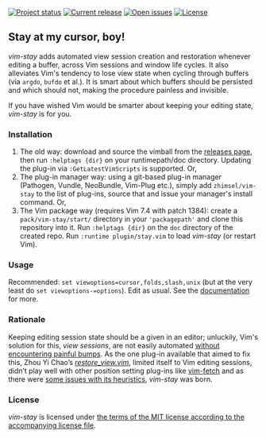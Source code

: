 [![Project status][badge-status]][vimscripts]
[![Current release][badge-release]][releases]
[![Open issues][badge-issues]][issues]
[![License][badge-license]][license]

## Stay at my cursor, boy!

*vim-stay* adds automated view session creation and restoration whenever editing a buffer, across Vim sessions and window life cycles. It also alleviates Vim's tendency to lose view state when cycling through buffers (via `argdo`, `bufdo` et al.). It is smart about which buffers should be persisted and which should not, making the procedure painless and invisible.

If you have wished Vim would be smarter about keeping your editing state, *vim-stay* is for you.

### Installation

1. The old way: download and source the vimball from the [releases page][releases], then run `:helptags {dir}` on your runtimepath/doc directory. Updating the plug-in via `:GetLatestVimScripts` is supported. Or,
2. The plug-in manager way: using a git-based plug-in manager (Pathogen, Vundle, NeoBundle, Vim-Plug etc.), simply add `zhimsel/vim-stay` to the list of plug-ins, source that and issue your manager's install command. Or,
3. The Vim package way (requires Vim 7.4 with patch 1384): create a `pack/vim-stay/start/` directory in your `'packagepath'` and clone this repository into it. Run `:helptags {dir}` on the `doc` directory of the created repo. Run `:runtime plugin/stay.vim` to load *vim-stay* (or restart Vim). 

### Usage

Recommended: `set viewoptions=cursor,folds,slash,unix` (but at the very least do `set viewoptions-=options`). Edit as usual. See the [documentation][doc] for more.

### Rationale

Keeping editing session state should be a given in an editor; unluckily, Vim's solution for this, *view sessions*, are not easily automated [without encountering painful bumps][mkview-wikia]. As the one plug-in available that aimed to fix this, Zhou Yi Chao’s [*restore_view.vim*][chao-plugin], limited itself to Vim editing sessions, didn’t play well with other position setting plug-ins like [vim-fetch][vim-fetch] and as there were [some issues with its heuristics][heuristics], *vim-stay* was born.

### License

*vim-stay* is licensed under [the terms of the MIT license according to the accompanying license file][license].

[badge-status]:  http://img.shields.io/badge/status-maintained-green.svg?style=flat-square
[badge-release]: http://img.shields.io/github/release/zhimsel/vim-stay.svg?style=flat-square
[badge-issues]:  http://img.shields.io/github/issues/zhimsel/vim-stay.svg?style=flat-square
[badge-license]: http://img.shields.io/badge/license-MIT-blue.svg?style=flat-square
[chao-plugin]:   http://www.vim.org/scripts/script.php?script_id=4021
[doc]:           doc/vim-stay.txt
[heuristics]:    https://github.com/zhimsel/vim-stay/issues/2
[issues]:        https://github.com/zhimsel/vim-stay/issues
[license]:       LICENSE.md
[mkview-wikia]:  http://vim.wikia.com/wiki/Make_views_automatic
[releases]:      https://github.com/zhimsel/vim-stay/releases
[vim-fetch]:     http://www.vim.org/scripts/script.php?script_id=5089
[vimscripts]:    http://www.vim.org/scripts/script.php?script_id=5099
